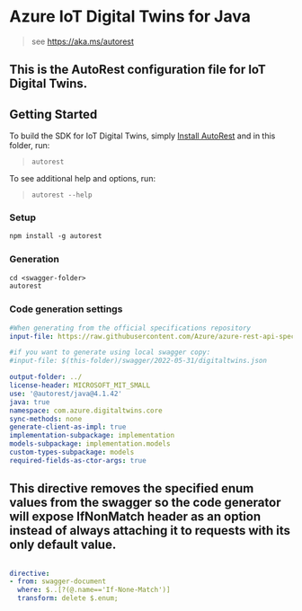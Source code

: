 # Azure IoT Digital Twins for Java

> see https://aka.ms/autorest

This is the AutoRest configuration file for IoT Digital Twins.
---
## Getting Started

To build the SDK for IoT Digital Twins, simply [Install AutoRest](https://aka.ms/autorest) and in this folder, run:

> `autorest`

To see additional help and options, run:

> `autorest --help`

### Setup
```ps
npm install -g autorest
```

### Generation

```ps
cd <swagger-folder>
autorest
```

### Code generation settings

``` yaml
#When generating from the official specifications repository
input-file: https://raw.githubusercontent.com/Azure/azure-rest-api-specs/e79e929e76c8da146e561b4e1246980e336fdc00/specification/digitaltwins/data-plane/Microsoft.DigitalTwins/stable/2022-05-31/digitaltwins.json

#if you want to generate using local swagger copy:
#input-file: $(this-folder)/swagger/2022-05-31/digitaltwins.json

output-folder: ../
license-header: MICROSOFT_MIT_SMALL
use: '@autorest/java@4.1.42'
java: true
namespace: com.azure.digitaltwins.core
sync-methods: none
generate-client-as-impl: true
implementation-subpackage: implementation
models-subpackage: implementation.models
custom-types-subpackage: models
required-fields-as-ctor-args: true
```

## This directive removes the specified enum values from the swagger so the code generator will expose IfNonMatch header as an option instead of always attaching it to requests with its only default value.

``` yaml

directive:
- from: swagger-document
  where: $..[?(@.name=='If-None-Match')]
  transform: delete $.enum;
```
